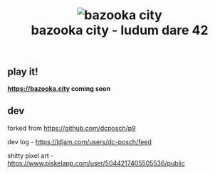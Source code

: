 <h1 align="center">
  <img src="https://i.imgur.com/U8GAqWC.png" alt="bazooka city">
  <br>
  bazooka city - ludum dare 42
  <br>
  <br>
</h1>

## play it!

**https://bazooka.city coming soon**

## dev

forked from https://github.com/dcposch/p9

dev log - https://ldjam.com/users/dc-posch/feed

shitty pixel art - https://www.piskelapp.com/user/5044217405505536/public
